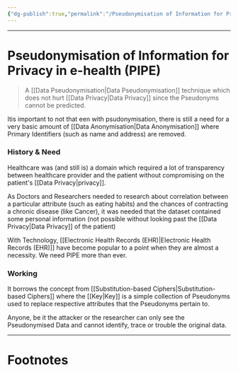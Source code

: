 ```yaml
---
{"dg-publish":true,"permalink":"/Pseudonymisation of Information for Privacy in e-health (PIPE)/","tags":["Academics","CyberSec"]}
---
```



---
# Pseudonymisation of Information for Privacy in e-health (PIPE)
> A [[Data Pseudonymisation\|Data Pseudonymisation]] technique which does not hurt [[Data Privacy\|Data Privacy]] since the Pseudonyms cannot be predicted.

Itis important to not that een with psudonymisation, there is still a need for a very basic amount of [[Data Anonymisation\|Data Anonymisation]] where Primary Identifiers (such as name and address) are removed.

### History & Need
Healthcare was (and still is) a domain which required a lot of transparency between healthcare provider and the patient without compromising on the patient's [[Data Privacy\|privacy]].

As Doctors and Researchers needed to research about correlation between a particular attribute (such as eating habits) and the chances of contracting a chronic disease (like Cancer), it was needed that the dataset contained some personal information (not possible without looking past the [[Data Privacy\|Data Privacy]] of the patient)

With Technology, [[Electronic Health Records (EHR)\|Electronic Health Records (EHR)]] have become popular to a point when they are almost a necessity. We need PIPE more than ever.

### Working
It borrows the concept from [[Substitution-based Ciphers\|Substitution-based Ciphers]] where the [[Key\|Key]] is a simple collection of Pseudonyms used to replace respective attributes that the Pseudonyms pertain to.

Anyone, be it the attacker or the researcher can only see the Pseudonymised Data and cannot identify, trace or trouble the original data.

---
# Footnotes